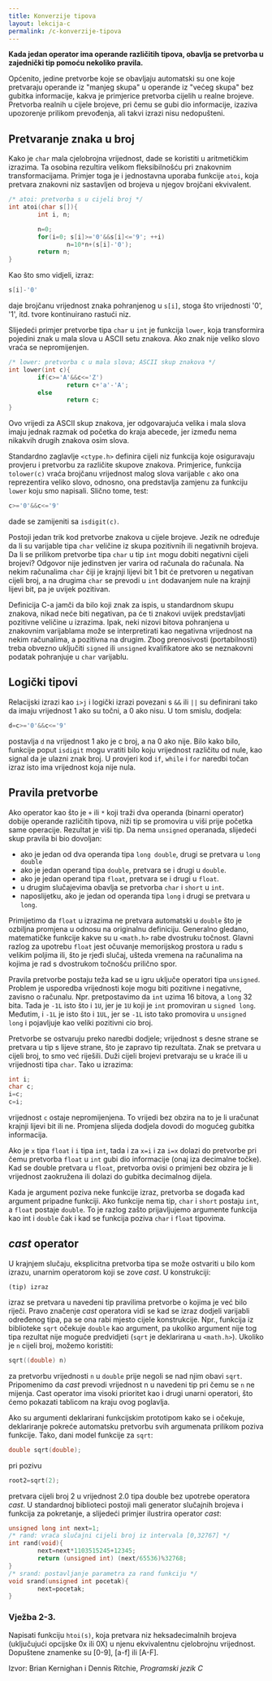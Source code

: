 ```yaml
---
title: Konverzije tipova
layout: lekcija-c
permalink: /c-konverzije-tipova
---
```


**Kada jedan operator ima operande različitih tipova, obavlja se pretvorba u zajednički tip pomoću nekoliko pravila.**

Općenito, jedine pretvorbe koje se obavljaju automatski su one koje pretvaraju operande iz "manjeg skupa" u operande iz "većeg skupa" bez gubitka informacije, kakva je primjerice pretvorba cijelih u realne brojeve. Pretvorba realnih u cijele brojeve, pri čemu se gubi dio informacije, izaziva upozorenje prilikom prevođenja, ali takvi izrazi nisu nedopušteni.

## Pretvaranje znaka u broj

Kako je `char` mala cjelobrojna vrijednost, dade se koristiti u aritmetičkim izrazima. Ta osobina rezultira velikom fleksibilnošću pri znakovnim transformacijama. Primjer toga je i jednostavna uporaba funkcije `atoi`, koja pretvara znakovni niz sastavljen od brojeva u njegov brojčani ekvivalent.

```c
/* atoi: pretvorba s u cijeli broj */
int atoi(char s[]){
        int i, n;

        n=0;
        for(i=0; s[i]>='0'&&s[i]<='9'; ++i)
                n=10*n+(s[i]-'0');
        return n;
}
```

Kao što smo vidjeli, izraz:

```c
s[i]-'0'
```

daje brojčanu vrijednost znaka pohranjenog u `s[i]`, stoga što vrijednosti '0', '1', itd. tvore kontinuirano rastući niz.

Slijedeći primjer pretvorbe tipa `char` u `int` je funkcija `lower`, koja transformira pojedini znak u mala slova u ASCII setu znakova. Ako znak nije veliko slovo vraća se nepromijenjen.

```c
/* lower: pretvorba c u mala slova; ASCII skup znakova */
int lower(int c){
        if(c>='A'&&c<='Z')
                return c+'a'-'A';
        else
                return c;
}
```

Ovo vrijedi za ASCII skup znakova, jer odgovarajuća velika i mala slova imaju jednak razmak od početka do kraja abecede, jer između nema nikakvih drugih znakova osim slova.

Standardno zaglavlje `<ctype.h>` definira cijeli niz funkcija koje osiguravaju provjeru i pretvorbu za različite skupove znakova. Primjerice, funkcija `tolower(c)` vraća brojčanu vrijednost malog slova varijable `c` ako ona reprezentira veliko slovo, odnosno, ona predstavlja zamjenu za funkciju `lower` koju smo napisali. Slično tome, test:

```c
c>='0'&&c<='9'
```

dade se zamijeniti sa `isdigit(c)`.

Postoji jedan trik kod pretvorbe znakova u cijele brojeve. Jezik ne određuje da li su varijable tipa `char` veličine iz skupa pozitivnih ili negativnih brojeva. Da li se prilikom pretvorbe tipa `char` u tip `int` mogu dobiti negativni cijeli brojevi? Odgovor nije jedinstven jer varira od računala do računala. Na nekim računalima `char` čiji je krajnji lijevi bit 1 bit će pretvoren u negativan cijeli broj, a na drugima `char` se prevodi u `int` dodavanjem nule na krajnji lijevi bit, pa je uvijek pozitivan.

Definicija C-a jamči da bilo koji znak za ispis, u standardnom skupu znakova, nikad neće biti negativan, pa će ti znakovi uvijek predstavljati pozitivne veličine u izrazima. Ipak, neki nizovi bitova pohranjena u znakovnim varijablama može se interpretirati kao negativna vrijednost na nekim računalima, a pozitivna na drugim. Zbog prenosivosti (portabilnosti) treba obvezno uključiti `signed` ili `unsigned` kvalifikatore ako se neznakovni podatak pohranjuje u `char` varijablu.

## Logički tipovi

Relacijski izrazi kao `i>j` i logički izrazi povezani s `&&` ili `||` su definirani tako da imaju vrijednost 1 ako su točni, a 0 ako nisu. U tom smislu, dodjela:

```c
d=c>='0'&&c<='9'
```

postavlja `d` na vrijednost 1 ako je c broj, a na 0 ako nije. Bilo kako bilo, funkcije poput `isdigit` mogu vratiti bilo koju vrijednost različitu od nule, kao signal da je ulazni znak broj. U provjeri kod `if`, `while` i `for` naredbi točan izraz isto ima vrijednost koja nije nula.

## Pravila pretvorbe

Ako operator kao što je `+` ili `*` koji traži dva operanda (binarni operator) dobije operande različitih tipova, niži tip se promovira u viši prije početka same operacije. Rezultat je viši tip. Da nema `unsigned` operanada, slijedeći skup pravila bi bio dovoljan:

- ako je jedan od dva operanda tipa `long double`, drugi se pretvara u `long double`
- ako je jedan operand tipa `double`, pretvara se i drugi u `double`.
- ako je jedan operand tipa `float`, pretvara se i drugi u `float`.
- u drugim slučajevima obavlja se pretvorba `char` i `short` u `int`.
- naposlijetku, ako je jedan od operanda tipa `long` i drugi se pretvara u `long`.

Primijetimo da `float` u izrazima ne pretvara automatski u `double` što je ozbiljna promjena u odnosu na originalnu definiciju. Generalno gledano, matematičke funkcije kakve su u `<math.h>` rabe dvostruku točnost. Glavni razlog za upotrebu `float` jest očuvanje memorijskog prostora u radu s velikim poljima ili, što je rjeđi slučaj, ušteda vremena na računalima na kojima je rad s dvostrukom točnošću prilično spor.

Pravila pretvorbe postaju teža kad se u igru uključe operatori tipa `unsigned`. Problem je usporedba vrijednosti koje mogu biti pozitivne i negativne, zavisno o računalu. Npr. pretpostavimo da `int` uzima 16 bitova, a `long` 32 bita. Tada je `-1L` isto što i `1U`, jer je `1U` koji je `int` promoviran u `signed long`. Međutim, i `-1L` je isto što i `1UL`, jer se `-1L` isto tako promovira u `unsigned long` i pojavljuje kao veliki pozitivni cio broj.

Pretvorbe se ostvaruju preko naredbi dodjele; vrijednost s desne strane se pretvara u tip s lijeve strane, što je zapravo tip rezultata. Znak se pretvara u cijeli broj, to smo već riješili. Duži cijeli brojevi pretvaraju se u kraće ili u vrijednosti tipa `char`. Tako u izrazima:

```c
int i;
char c;
i=c;
c=i;
```

vrijednost `c` ostaje nepromijenjena. To vrijedi bez obzira na to je li uračunat krajnji lijevi bit ili ne. Promjena slijeda dodjela dovodi do mogućeg gubitka informacija.

Ako je `x` tipa `float` i `i` tipa `int`, tada i za `x=i` i za `i=x` dolazi do pretvorbe pri čemu pretvorba `float` u `int` gubi dio informacije (onaj iza decimalne točke). Kad se double pretvara u `float`, pretvorba ovisi o primjeni bez obzira je li vrijednost zaokružena ili dolazi do gubitka decimalnog dijela.

Kada je argument poziva neke funkcije izraz, pretvorba se događa kad argument pripadne funkciji. Ako funkcije nema tip, `char` i `short` postaju `int`, a `float` postaje `double`. To je razlog zašto prijavljujemo argumente funkcija kao int i `double` čak i kad se funkcija poziva `char` i `float` tipovima.

## *cast* operator

U krajnjem slučaju, eksplicitna pretvorba tipa se može ostvariti u bilo kom izrazu, unarnim operatorom koji se zove *cast*. U konstrukciji:

```
(tip) izraz
```

izraz se pretvara u navedeni tip pravilima pretvorbe o kojima je već bilo riječi. Pravo značenje *cast* operatora vidi se kad se izraz dodjeli varijabli određenog tipa, pa se ona rabi mjesto cijele konstrukcije. Npr., funkcija iz biblioteke `sqrt` očekuje `double` kao argument, pa ukoliko argument nije tog tipa rezultat nije moguće predvidjeti (`sqrt` je deklarirana u `<math.h>`). Ukoliko je `n` cijeli broj, možemo koristiti:

```c
sqrt((double) n)
```

za pretvorbu vrijednosti `n` u `double` prije negoli se nad njim obavi `sqrt`. Pripomenimo da *cast* prevodi vrijednost n u navedeni tip pri čemu se `n` ne mijenja. Cast operator ima visoki prioritet kao i drugi unarni operatori, što ćemo pokazati tablicom na kraju ovog poglavlja.

Ako su argumenti deklarirani funkcijskim prototipom kako se i očekuje, deklariranje pokreće automatsku pretvorbu svih argumenata prilikom poziva funkcije. Tako, dani model funkcije za `sqrt`:

```c
double sqrt(double);
```

pri pozivu

```c
root2=sqrt(2);
```

pretvara cijeli broj 2 u vrijednost 2.0 tipa double bez upotrebe operatora *cast*. U standardnoj biblioteci postoji mali generator slučajnih brojeva i funkcija za pokretanje, a slijedeći primjer ilustrira operator *cast*:

```c
unsigned long int next=1;
/* rand: vraća slučajni cijeli broj iz intervala [0,32767] */
int rand(void){
        next=next*1103515245+12345;
        return (unsigned int) (next/65536)%32768;
}
/* srand: postavljanje parametra za rand funkciju */
void srand(unsigned int pocetak){
        next=pocetak;
}
```

### Vježba 2-3.

Napisati funkciju `htoi(s)`, koja pretvara niz heksadecimalnih brojeva (uključujući opcijske 0x ili 0X) u njenu ekvivalentnu cjelobrojnu vrijednost. Dopuštene znamenke su [0-9], [a-f] ili [A-F].


Izvor: Brian Kernighan i Dennis Ritchie, *Programski jezik C*
